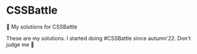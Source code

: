 # CSSBattle
🧠 My solutions for CSSBattle

These are my solutions. I started doing #CSSBattle since autumn'22. Don't judge me 🥸

